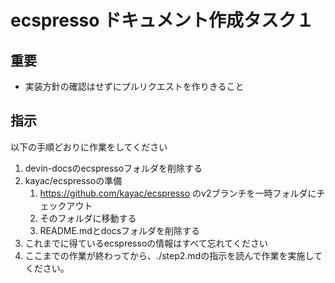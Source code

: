 # ecspresso ドキュメント作成タスク１

## 重要

- 実装方針の確認はせずにプルリクエストを作りきること

## 指示

以下の手順どおりに作業をしてください

1. devin-docsのecspressoフォルダを削除する
2. kayac/ecspressoの準備
   1. https://github.com/kayac/ecspresso のv2ブランチを一時フォルダにチェックアウト
   2. そのフォルダに移動する
   3. README.mdとdocsフォルダを削除する
3. これまでに得ているecspressoの情報はすべて忘れてください
4. ここまでの作業が終わってから、./step2.mdの指示を読んで作業を実施してください。
